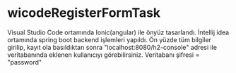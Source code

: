 # wicodeRegisterFormTask

Visual Studio Code ortamında Ionic(angular) ile önyüz tasarlandı.
İntellij idea ortamında spring boot backend işlemleri yapıldı.
Ön yüzde tüm bilgiler girilip, kayıt ola basıldıktan sonra "localhost:8080/h2-console" adresi ile veritabanında eklenen kullanıcıyı görebilirsiniz.
Veritabanı şifresi = "password"
 
